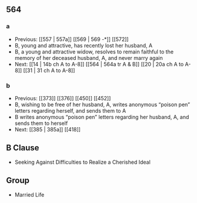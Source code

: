 ## 564
### a
- Previous: [[557 | 557a]] [[569 | 569 -*]] [[572]] 
- B, young and attractive, has recently lost her husband, A
- B, a young and attractive widow, resolves to remain faithful to the memory of her deceased husband, A, and never marry again
- Next: [[14 | 14b ch A to A-8]] [[564 | 564a tr A &amp; B]] [[20 | 20a ch A to A-8]] [[31 | 31 ch A to A-8]] 

### b
- Previous: [[373]] [[376]] [[450]] [[452]] 
- B, wishing to be free of her husband, A, writes anonymous “poison pen” letters regarding herself, and sends them to A
- B writes anonymous “poison pen” letters regarding her husband, A, and sends them to herself
- Next: [[385 | 385a]] [[418]] 

## B Clause
- Seeking Against Difficulties to Realize a Cherished Ideal

## Group
- Married Life

